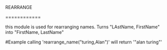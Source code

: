 REARRANGE

============

this module is used for rearranging names.
Turns "LAstName, FirstName" into "FirstName, LastName"

#Example
calling 'rearrange_name("turing,Alan")' will return '"alan turing"'

